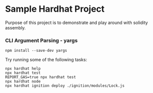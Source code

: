 # Sample Hardhat Project

Purpose of this project is to demonstrate and play around with solidity assembly.

### CLI Argument Parsing - yargs

```shell
npm install --save-dev yargs
```




Try running some of the following tasks:

```shell
npx hardhat help
npx hardhat test
REPORT_GAS=true npx hardhat test
npx hardhat node
npx hardhat ignition deploy ./ignition/modules/Lock.js
```
